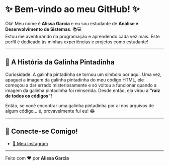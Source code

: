 # ✨ Bem-vindo ao meu GitHub! ✨

Olá! Meu nome é **Alissa Garcia** e eu sou estudante de **Análise e Desenvolvimento de Sistemas**. 📚💻  
Estou me aventurando na programação e aprendendo cada vez mais. Este perfil é dedicado às minhas experiências e projetos como estudante!

---

## 🐔 A História da Galinha Pintadinha

Curiosidade: A galinha pintadinha se tornou um símbolo por aqui. Uma vez, apaguei a imagem da galinha pintadinha do meu código HTML, ele começou a dar errado misteriosamente e só voltou a funcionar quando a imagem da galinha pintadinha foi reinserida. Desde então, ela virou a **\"raiz de todos os códigos\"**!  

Então, se você encontrar uma galinha pintadinha por ai nos arquivos de algum código... é, provavelmente fui eu! 😂  


---

## 🌟 Conecte-se Comigo!

- [💼 Meu Instagram](https://www.instagram.com/lissagarci.a/)


---

Feito com ❤️ por **Alissa Garcia**
